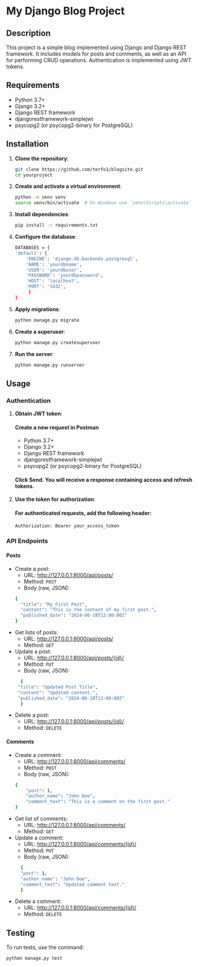# My Django Blog Project

## Description

This project is a simple blog implemented using Django and Django REST framework. It includes models for posts and comments, as well as an API for performing CRUD operations. Authentication is implemented using JWT tokens.

## Requirements

- Python 3.7+
- Django 3.2+
- Django REST framework
- djangorestframework-simplejwt
- psycopg2 (or psycopg2-binary for PostgreSQL)

## Installation

1. **Clone the repository**:
   ```bash
   git clone https://github.com/terfo1/blogsite.git
   cd yourproject
2. **Create and activate a virtual environment**:
    ```bash
    python -m venv venv
    source venv/bin/activate  # On Windows use `venv\Scripts\activate`
3. **Install dependencies**:
    ```bash
    pip install -r requirements.txt
4. **Configure the database**:
    ```bash
   DATABASES = {
    'default': {
        'ENGINE': 'django.db.backends.postgresql',
        'NAME': 'yourdbname',
        'USER': 'yourdbuser',
        'PASSWORD': 'yourdbpassword',
        'HOST': 'localhost',
        'PORT': '5432',
         }
    }
5. **Apply migrations**:
    ```bash
   python manage.py migrate
6. **Create a superuser**:
    ```bash
   python manage.py createsuperuser
7. **Run the server**:
   ```bash
   python manage.py runserver
## Usage
### Authentication
   1. **Obtain JWT token**:
      #### Create a new request in Postman
         - Python 3.7+
         - Django 3.2+
         - Django REST framework
         - djangorestframework-simplejwt
         - psycopg2 (or psycopg2-binary for PostgreSQL)
      #### Click Send. You will receive a response containing access and refresh tokens.
2. **Use the token for authorization**:
   #### For authenticated requests, add the following header:
   ```bash
   Authorization: Bearer your_access_token
### API Endpoints
#### Posts
- Create a post:
  - URL: http://127.0.0.1:8000/api/posts/
  - Method: `POST`
  - Body (raw, JSON):
  ```bash
  {
    "title": "My First Post",
    "content": "This is the content of my first post.",
    "published_date": "2024-06-18T12:00:00Z"
  }
- Get lists of posts:
  - URL: http://127.0.0.1:8000/api/posts/
  - Method: `GET`
- Update a post:
  - URL: http://127.0.0.1:8000/api/posts/{id}/
  - Method: `PUT`
  - Body (raw, JSON):
  ```bash
    {
   "title": "Updated Post Title",
   "content": "Updated content.",
   "published_date": "2024-06-18T12:00:00Z"
    }
- Delete a post:
  - URL: http://127.0.0.1:8000/api/posts/{id}/
  - Method: `DELETE`
#### Comments
- Create a comment:
    - URL: http://127.0.0.1:8000/api/comments/
    - Method: `POST`
    - Body (raw, JSON):
    ```bash 
    {
        "post": 1,
        "author_name": "John Doe",
        "comment_text": "This is a comment on the first post."
    }
- Get list of comments:
    - URL: http://127.0.0.1:8000/api/comments/
    - Method: `GET`
- Update a comment:
    - URL: http://127.0.0.1:8000/api/comments/{id}/
    - Method: `PUT`
    - Body (raw, JSON):
  ```bash
    {
    "post": 1,
    "author_name": "John Doe",
    "comment_text": "Updated comment text."
    }
- Delete a comment:
  - URL: http://127.0.0.1:8000/api/comments/{id}/
  - Method: `DELETE`
## Testing
To run tests, use the command:
```bash
python manage.py test